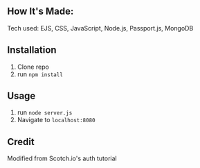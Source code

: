 
  
  ## How It's Made:
 Tech used: EJS, CSS, JavaScript, Node.js, Passport.js, MongoDB
 

## Installation

1. Clone repo
2. run `npm install`

## Usage

1. run `node server.js`
2. Navigate to `localhost:8080`

## Credit

Modified from Scotch.io's auth tutorial
